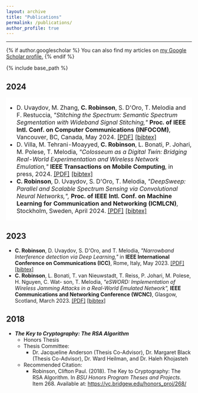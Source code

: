 ```yaml
---
layout: archive
title: "Publications"
permalink: /publications/
author_profile: true
---
```

<hr>

{% if author.googlescholar %}
  You can also find my articles on <u><a href="{{author.googlescholar}}">my Google Scholar profile</a>.</u>
{% endif %}

{% include base_path %}

<h2>2024</h2>

<table cellpadding="0" cellspacing="0" border="0" style="background-color: white; border-collapse: collapse;">
  <tr>
    <td style="text-align: left; padding: 0; border: 1px solid white; vertical-align: top;">
      <ul>
  <li>
    D. Uvaydov, M. Zhang, <strong>C. Robinson</strong>, S. D'Oro, T. Melodia and F. Restuccia, <i>"Stitching the Spectrum: Semantic Spectrum Segmentation with Wideband Signal Stitching,"</i> <strong>Proc. of IEEE Intl. Conf. on Computer Communications (INFOCOM)</strong>, Vancouver, BC, Canada, May 2024. <a href="https://ece.northeastern.edu/wineslab/papers/UvaydovINFOCOM2024.pdf" target="_blank">[PDF]</a> <a href="https://ece.northeastern.edu/wineslab/wines_bibtex/uvaydov2024infocom.txt" target="_blank">[bibtex]</a>
  </li>
  <li>
    D. Villa, M. Tehrani-Moayyed, <strong>C. Robinson</strong>, L. Bonati, P. Johari, M. Polese, T. Melodia, <i>"Colosseum as a Digital Twin: Bridging Real-World Experimentation and Wireless Network Emulation,"</i> <strong>IEEE Transactions on Mobile Computing</strong>, in press, 2024. <a href="https://ece.northeastern.edu/wineslab/papers/villa2024dt.pdf" target="_blank">[PDF]</a> <a href="https://ece.northeastern.edu/wineslab/wines_bibtex/villa2024dt.txt" target="_blank">[bibtex]</a>
  </li>
  <li>
    <strong>C. Robinson</strong>, D. Uvaydov, S. D'Oro, T. Melodia, <i>"DeepSweep: Parallel and Scalable Spectrum Sensing via Convolutional Neural Networks,",</i> <strong>Proc. of IEEE Intl. Conf. on Machine Learning for Communication and Networking (ICMLCN)</strong>, Stockholm, Sweden, April 2024. <a href="https://arxiv.org/pdf/2401.04805.pdf" target="_blank">[PDF]</a> <a href="https://ece.northeastern.edu/wineslab/wines_bibtex/robinson2024icmlcn.txt" target="_blank">[bibtex]</a>
  </li>
</ul>
    </td>
  </tr>
</table>

<h2>2023</h2>
<ul>
  <li>
    <strong>C. Robinson</strong>, D. Uvaydov, S. D'Oro, and T. Melodia, <i>"Narrowband Interference detection via Deep Learning,"</i> in <strong>IEEE International Conference on Communications (ICC)</strong>, Rome, Italy, May 2023. <a href="https://ece.northeastern.edu/wineslab/papers/cprob_narrowband_int_icc_23.pdf" target="_blank">[PDF]</a> <a href="https://ece.northeastern.edu/wineslab/wines_bibtex/cprobinson_icc_23.txt" target="_blank">[bibtex]</a>
  </li>
  <li>
    <strong>C. Robinson</strong>, L. Bonati, T. van Nieuwstadt, T. Reiss, P. Johari, M. Polese, H. Nguyen, C. Wat- son, T. Melodia, <i>"eSWORD: Implementation of Wireless Jamming Attacks in a Real-World Emulated Network",</i> <strong>IEEE Communications and Networking Conference (WCNC)</strong>, Glasgow, Scotland, March 2023. <a href="https://ece.northeastern.edu/wineslab/papers/robinson2023wcnc.pdf" target="_blank">[PDF]</a> <a href="https://ece.northeastern.edu/wineslab/wines_bibtex/robinson2023wcnc.txt" target="_blank">[bibtex]</a>
  </li>
</ul>

<h2>2018</h2>
<ul>
  <li>
    <i><strong>The Key to Cryptography: The RSA Algorithm</strong></i>
    <ul>
      <li>Honors Thesis</li>
      <li>Thesis Committee:
        <ul>
          <li>Dr. Jacqueline Anderson (Thesis Co-Advisor), Dr. Margaret Black (Thesis Co-Advisor), Dr. Ward Heilman, and Dr. Haleh Khojasteh</li>
        </ul>
      </li>
      <li>Recommended Citation:
        <ul>
          <li>Robinson, Clifton Paul. (2018). The Key to Cryptography: The RSA Algorithm. In <i>BSU Honors Program Theses and Projects</i>. Item 268. Available at: <a href="https://vc.bridgew.edu/honors_proj/268" target="_blank">https://vc.bridgew.edu/honors_proj/268/</a></li>
        </ul>
      </li>
    </ul>
  </li>
</ul>
